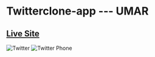 # Twitterclone-app --- UMAR

## [Live Site](https://twitterclone-webapp.netlify.app/)

![Twitter](https://user-images.githubusercontent.com/90206214/186530142-901ad081-7809-4a6b-8914-c23e19f170f8.PNG)
![Twitter Phone](https://user-images.githubusercontent.com/90206214/186530316-d7411a62-43ae-4c9b-a2f6-3175a7338d9e.PNG)


 
